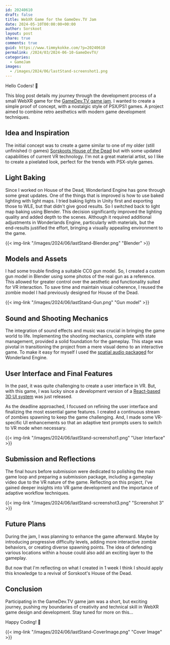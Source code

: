 ```yaml
---
id: 20240610
draft: false
title: WebXR Game for the GameDev.TV Jam
date: 2024-05-10T00:00:00+00:00
author: Sorskoot
layout: post
share: true
comments: true
guid: https://www.timmykokke.com/?p=20240610
permalink: /2024/03/2024-06-10-GameDevTV/
categories:
  - GameJam
images:
  - /images/2024/06/lastStand-screenshot1.png
---
```


Hello Coders! 👾

This blog post details my journey through the development process of a small WebXR game for the [GameDev.TV game jam](https://itch.io/jam/gamedevtv-jam-2024). I wanted to create a simple proof of concept, with a nostalgic style of PSX/PS1 games. A project aimed to combine retro aesthetics with modern game development techniques.

## Idea and Inspiration

The initial concept was to create a game similar to one of my older (still unfinished 🙄 games) [Sorskoots House of the Dead](https://heyvr.io/arcade/games/sorskoots-house-of-the-dead) but with some updated capabilities of current VR technology. I'm not a great material artist, so I like to create a pixelated look, perfect for the trends with PSX-style games.

## Light Baking

Since I worked on House of the Dead, Wonderland Engine has gone through some great updates. One of the things that is improved is how to use baked lighting with light maps. I tried baking lights in Unity first and exporting those to WLE, but that didn't give good results. So I switched back to light map baking using Blender. This decision significantly improved the lighting quality and added depth to the scenes. Although it required additional adjustments in Wonderlands Engine, particularly with materials, but the end-results justified the effort, bringing a visually appealing environment to the game.

{{< img-link "/images/2024/06/lastStand-Blender.png" "Blender" >}}

## Models and Assets

I had some trouble finding a suitable CC0 gun model. So, I created a custom gun model in Blender using some photos of the real gun as a reference. This allowed for greater control over the aesthetic and functionality suited for VR interaction.
To save time and maintain visual coherence, I reused the zombie model I had previously designed for House of the Dead.

{{< img-link "/images/2024/06/lastStand-Gun.png" "Gun model" >}}

## Sound and Shooting Mechanics

The integration of sound effects and music was crucial in bringing the game world to life. Implementing the shooting mechanics, complete with state management, provided a solid foundation for the gameplay. This stage was pivotal in transitioning the project from a mere visual demo to an interactive game. To make it easy for myself I used the [spatial audio packaged](https://www.npmjs.com/package/@wonderlandengine/spatial-audio) for Wonderland Engine.

## User Interface and Final Features

In the past, it was quite challenging to create a user interface in VR. But, with this game, I was lucky since a development version of a [React-based 3D UI system](https://www.npmjs.com/package/@wonderlandengine/react-ui) was just released.

As the deadline approached, I focused on refining the user interface and finalizing the most essential game features. I created a continuous stream of zombies spawning to keep the game challenging. And, I made some VR-specific UI enhancements so that an adaptive text prompts users to switch to VR mode when necessary.

{{< img-link "/images/2024/06/lastStand-screenshot1.png" "User Interface" >}}

## Submission and Reflections

The final hours before submission were dedicated to polishing the main game loop and preparing a submission package, including a gameplay video due to the VR nature of the game. Reflecting on this project, I've gained deeper insights into VR game development and the importance of adaptive workflow techniques.

{{< img-link "/images/2024/06/lastStand-screenshot3.png" "Screenshot 3" >}}

## Future Plans

During the jam, I was planning to enhance the game afterward. Maybe by introducing progressive difficulty levels, adding more interactive zombie behaviors, or creating diverse spawning points. The idea of defending various locations within a house could also add an exciting layer to the gameplay.

But now that I'm reflecting on what I created in 1 week I think I should apply this knowledge to a revival of Sorskoot's House of the Dead.

## Conclusion

Participating in the GameDev.TV game jam was a short, but exciting journey, pushing my boundaries of creativity and technical skill in WebXR game design and development. Stay tuned for more on this...

Happy Coding! 🚀

{{< img-link "/images/2024/06/lastStand-CoverImage.png" "Cover Image" >}}
